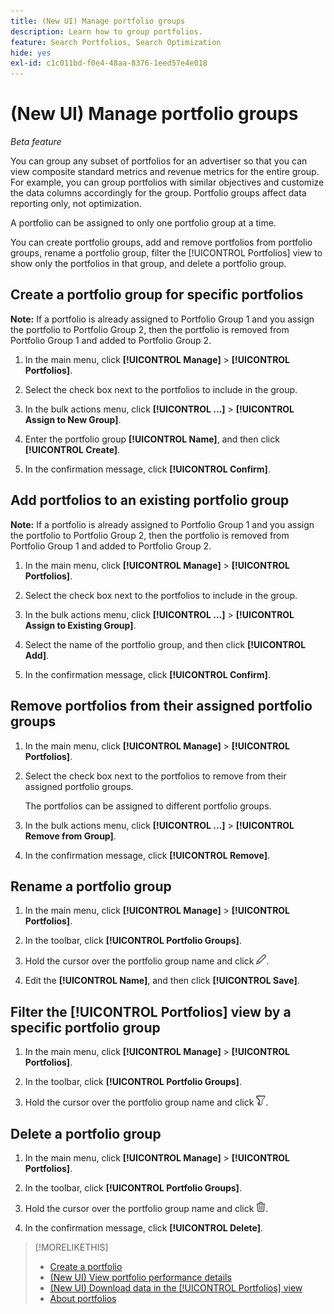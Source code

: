 ```yaml
---
title: (New UI) Manage portfolio groups
description: Learn how to group portfolios.
feature: Search Portfolios, Search Optimization
hide: yes
exl-id: c1c011bd-f0e4-48aa-8376-1eed57e4e018
---
```

# (New UI) Manage portfolio groups

*Beta feature*

You can group any subset of portfolios for an advertiser so that you can view composite standard metrics and revenue metrics for the entire group. For example, you can group portfolios with similar objectives and customize the data columns accordingly for the group. Portfolio groups affect data reporting only, not optimization.

A portfolio can be assigned to only one portfolio group at a time.

You can create portfolio groups, add and remove portfolios from portfolio groups, rename a portfolio group, filter the [!UICONTROL Portfolios] view to show only the portfolios in that group, and delete a portfolio group.

## Create a portfolio group for specific portfolios

**Note:** If a portfolio is already assigned to Portfolio Group 1 and you assign the portfolio to Portfolio Group 2, then the portfolio is removed from Portfolio Group 1 and added to Portfolio Group 2.

1. In the main menu, click **[!UICONTROL Manage]** > **[!UICONTROL Portfolios]**.

1. Select the check box next to the portfolios to include in the group.
     
1. In the bulk actions menu, click **[!UICONTROL ...]** > **[!UICONTROL Assign to New Group]**.
     
1. Enter the portfolio group **[!UICONTROL Name]**, and then click **[!UICONTROL Create]**.

1. In the confirmation message, click **[!UICONTROL Confirm]**.

## Add portfolios to an existing portfolio group

**Note:** If a portfolio is already assigned to Portfolio Group 1 and you assign the portfolio to Portfolio Group 2, then the portfolio is removed from Portfolio Group 1 and added to Portfolio Group 2.

1. In the main menu, click **[!UICONTROL Manage]** > **[!UICONTROL Portfolios]**.

1. Select the check box next to the portfolios to include in the group.
     
1. In the bulk actions menu, click **[!UICONTROL ...]** > **[!UICONTROL Assign to Existing Group]**.

1. Select the name of the portfolio group, and then click **[!UICONTROL Add]**.

1. In the confirmation message, click **[!UICONTROL Confirm]**.

## Remove portfolios from their assigned portfolio groups

1. In the main menu, click **[!UICONTROL Manage]** > **[!UICONTROL Portfolios]**.

1. Select the check box next to the portfolios to remove from their assigned portfolio groups.

   The portfolios can be assigned to different portfolio groups.
     
1. In the bulk actions menu, click **[!UICONTROL ...]** > **[!UICONTROL Remove from Group]**.

1. In the confirmation message, click **[!UICONTROL Remove]**.

## Rename a portfolio group

1. In the main menu, click **[!UICONTROL Manage]** > **[!UICONTROL Portfolios]**.

1. In the toolbar, click **[!UICONTROL Portfolio Groups]**.

1. Hold the cursor over the portfolio group name and click ![Rename Portfolio Group](/help/search-social-commerce/assets/edit-new.png "Rename Portfolio Group").

1. Edit the **[!UICONTROL Name]**, and then click **[!UICONTROL Save]**.

## Filter the [!UICONTROL Portfolios] view by a specific portfolio group

1. In the main menu, click **[!UICONTROL Manage]** > **[!UICONTROL Portfolios]**.

1. In the toolbar, click **[!UICONTROL Portfolio Groups]**.

1. Hold the cursor over the portfolio group name and click ![Filter by Portfolio Group](/help/search-social-commerce/assets/filter-new.png "Filter by Portfolio Group").

## Delete a portfolio group

1. In the main menu, click **[!UICONTROL Manage]** > **[!UICONTROL Portfolios]**.

1. In the toolbar, click **[!UICONTROL Portfolio Groups]**.

1. Hold the cursor over the portfolio group name and click ![Delete Portfolio Group](/help/search-social-commerce/assets/delete-new.png "Delete Portfolio Group").

1. In the confirmation message, click **[!UICONTROL Delete]**.

>[!MORELIKETHIS]
>
>* [Create a portfolio](portfolio-create.md)
>* [(New UI) View portfolio performance details](portfolio-details.md)
>* [(New UI) Download data in the [!UICONTROL Portfolios] view](portfolio-view-report.md)
>* [About portfolios](portfolio-about.md)
